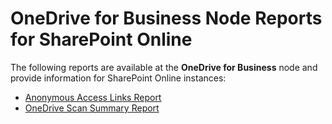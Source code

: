 # OneDrive for Business Node Reports for SharePoint Online

The following reports are available at the **OneDrive for Business** node and provide information
for SharePoint Online instances:

- [Anonymous Access Links Report](/docs/accessinformationcenter/11.6/access/informationcenter/resourceaudit/sharepoint/onedrive/anonymousaccesslinks.md)
- [OneDrive Scan Summary Report](/docs/accessinformationcenter/11.6/access/informationcenter/resourceaudit/sharepoint/onedrive/onedrivescansummary.md)
